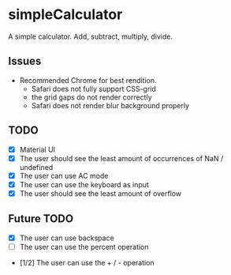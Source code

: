 # simpleCalculator

A simple calculator. Add, subtract, multiply, divide.

## Issues
- Recommended Chrome for best rendition. 
  - Safari does not fully support CSS-grid
  - the grid gaps do not render correctly
  - Safari does not render blur background properly
  
## TODO 
- [x] Material UI
- [x] The user should see the least amount of occurrences of NaN / undefined
- [x] The user can use AC mode 
- [x] The user can use the keyboard as input
- [x] The user should see the least amount of overflow

## Future TODO
- [x] The user can use backspace 
- [ ] The user can use the percent operation
- [1/2] The user can use the + / - operation
